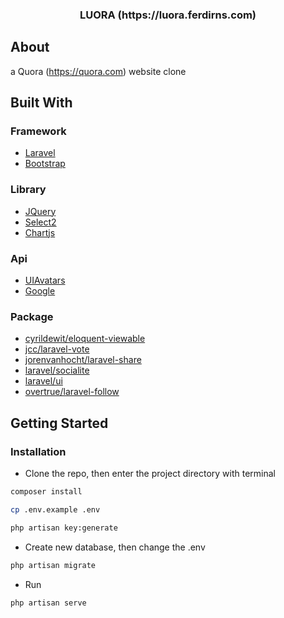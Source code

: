 <!-- PROJECT LOGO -->
<p align="center">
  <h3 align="center">LUORA (https://luora.ferdirns.com)</h3>
</p>

<!-- ABOUT THE PROJECT -->
## About 
a Quora (https://quora.com) website clone 

## Built With

### Framework

* [Laravel](https://laravel.com)
* [Bootstrap](https://getbootstrap.com)

### Library

* [JQuery](https://jquery.com)
* [Select2](https://select2.org)
* [Chartjs](https://www.chartjs.org/)

### Api

* [UIAvatars](https://ui-avatars.com/)
* [Google](https://console.developers.google.com)

### Package

* [cyrildewit/eloquent-viewable](https://github.com/cyrildewit/eloquent-viewable)
* [jcc/laravel-vote](https://github.com/jcc/laravel-vote)
* [jorenvanhocht/laravel-share](https://github.com/jorenvanhocht/laravel-share)
* [laravel/socialite](https://github.com/laravel/socialite)
* [laravel/ui](https://github.com/laravel/ui)
* [overtrue/laravel-follow](https://github.com/overtrue/laravel-follow)

<!-- GETTING STARTED -->
## Getting Started

### Installation

* Clone the repo, then enter the project directory with terminal
```sh
composer install
```
```sh
cp .env.example .env
```
```sh
php artisan key:generate
```
* Create new database, then change the .env
```sh
php artisan migrate
```
* Run
```sh
php artisan serve
```



